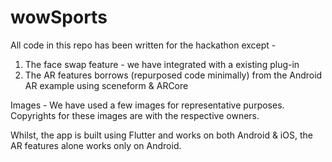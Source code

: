 # wowSports

All code in this repo has been written for the hackathon except -
1) The face swap feature - we have integrated with a existing plug-in
2) The AR features borrows (repurposed code minimally) from the Android AR example using sceneform & ARCore 

Images - We have used a few images for representative purposes. Copyrights for these images are with the respective owners.

Whilst, the app is built using Flutter and works on both Android & iOS, the AR features alone works only on Android. 
